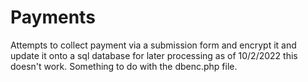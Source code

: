 # Payments
 Attempts to collect payment via a submission form and encrypt it and update it onto a sql database for later processing
 as of 10/2/2022 this doesn't work. Something to do with the dbenc.php file. 

